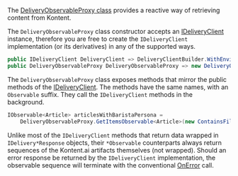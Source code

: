 The [DeliveryObservableProxy class](https://github.com/kontent-ai/delivery-sdk-net/Kontent.Ai.Delivery.Rx/DeliveryObservableProxy.cs) provides a reactive way of retrieving content from Kontent.

The `DeliveryObservableProxy` class constructor accepts an [IDeliveryClient](https://github.com/kontent-ai/delivery-sdk-net/Kontent.Ai.Delivery/IDeliveryClient.cs) instance, therefore you are free to create the `IDeliveryClient` implementation (or its derivatives) in any of the supported ways.

```csharp
public IDeliveryClient DeliveryClient => DeliveryClientBuilder.WithEnvironmentId("975bf280-fd91-488c-994c-2f04416e5ee3").Build();
public DeliveryObservableProxy DeliveryObservableProxy => new DeliveryObservableProxy(DeliveryClient);
```

The `DeliveryObservableProxy` class exposes methods that mirror the public methods of the [IDeliveryClient](https://github.com/kontent-ai/delivery-sdk-net/Kontent.Ai.Delivery/IDeliveryClient.cs). The methods have the same names, with an `Observable` suffix. They call the `IDeliveryClient` methods in the background.

```csharp
IObservable<Article> articlesWithBaristaPersona =
	DeliveryObservableProxy.GetItemsObservable<Article>(new ContainsFilter("elements.personas", "barista"));
```

Unlike most of the `IDeliveryClient` methods that return data wrapped in `IDelivery*Response` objects, their `*Observable` counterparts always return sequences of the Kontent.ai artifacts themselves (not wrapped). Should an error response be returned by the `IDeliveryClient` implementation, the observable sequence will terminate with the conventional [OnError](https://docs.microsoft.com/en-us/dotnet/api/system.iobserver-1.onerror) call.